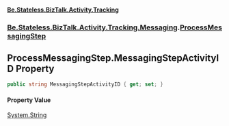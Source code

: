 #### [Be.Stateless.BizTalk.Activity.Tracking](README.md 'README')
### [Be.Stateless.BizTalk.Activity.Tracking.Messaging](Be.Stateless.BizTalk.Activity.Tracking.Messaging.md 'Be.Stateless.BizTalk.Activity.Tracking.Messaging').[ProcessMessagingStep](ProcessMessagingStep.md 'Be.Stateless.BizTalk.Activity.Tracking.Messaging.ProcessMessagingStep')

## ProcessMessagingStep.MessagingStepActivityID Property

```csharp
public string MessagingStepActivityID { get; set; }
```

#### Property Value
[System.String](https://docs.microsoft.com/en-us/dotnet/api/System.String 'System.String')